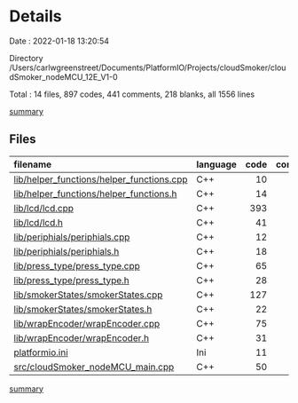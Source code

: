 # Details

Date : 2022-01-18 13:20:54

Directory /Users/carlwgreenstreet/Documents/PlatformIO/Projects/cloudSmoker/cloudSmoker_nodeMCU_12E_V1-0

Total : 14 files,  897 codes, 441 comments, 218 blanks, all 1556 lines

[summary](results.md)

## Files
| filename | language | code | comment | blank | total |
| :--- | :--- | ---: | ---: | ---: | ---: |
| [lib/helper_functions/helper_functions.cpp](/lib/helper_functions/helper_functions.cpp) | C++ | 10 | 14 | 6 | 30 |
| [lib/helper_functions/helper_functions.h](/lib/helper_functions/helper_functions.h) | C++ | 14 | 10 | 6 | 30 |
| [lib/lcd/lcd.cpp](/lib/lcd/lcd.cpp) | C++ | 393 | 78 | 53 | 524 |
| [lib/lcd/lcd.h](/lib/lcd/lcd.h) | C++ | 41 | 25 | 16 | 82 |
| [lib/periphials/periphials.cpp](/lib/periphials/periphials.cpp) | C++ | 12 | 17 | 5 | 34 |
| [lib/periphials/periphials.h](/lib/periphials/periphials.h) | C++ | 18 | 16 | 9 | 43 |
| [lib/press_type/press_type.cpp](/lib/press_type/press_type.cpp) | C++ | 65 | 27 | 15 | 107 |
| [lib/press_type/press_type.h](/lib/press_type/press_type.h) | C++ | 28 | 23 | 13 | 64 |
| [lib/smokerStates/smokerStates.cpp](/lib/smokerStates/smokerStates.cpp) | C++ | 127 | 54 | 33 | 214 |
| [lib/smokerStates/smokerStates.h](/lib/smokerStates/smokerStates.h) | C++ | 22 | 15 | 8 | 45 |
| [lib/wrapEncoder/wrapEncoder.cpp](/lib/wrapEncoder/wrapEncoder.cpp) | C++ | 75 | 16 | 13 | 104 |
| [lib/wrapEncoder/wrapEncoder.h](/lib/wrapEncoder/wrapEncoder.h) | C++ | 31 | 22 | 13 | 66 |
| [platformio.ini](/platformio.ini) | Ini | 11 | 13 | 3 | 27 |
| [src/cloudSmoker_nodeMCU_main.cpp](/src/cloudSmoker_nodeMCU_main.cpp) | C++ | 50 | 111 | 25 | 186 |

[summary](results.md)